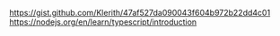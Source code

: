 https://gist.github.com/Klerith/47af527da090043f604b972b22dd4c01
https://nodejs.org/en/learn/typescript/introduction